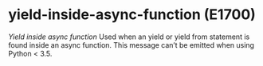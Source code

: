 # yield-inside-async-function (E1700)

*Yield inside async function* Used when an yield or yield from statement
is found inside an async function. This message can’t be emitted when
using Python &lt; 3.5.
